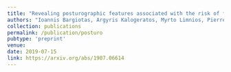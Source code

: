 ```yaml
---
title: "Revealing posturographic features associated with the risk of falling in patients with Parkinsonian syndromes via machine learning"
authors: "Ioannis Bargiotas, Argyris Kalogeratos, Myrto Limnios, Pierre–Paul Vidal, Damien Ricard, Nicolas Vayatis"
collection: publications
permalink: /publication/posturo
pubtype: 'preprint'
venue: 
date: 2019-07-15
link: https://arxiv.org/abs/1907.06614
---
```

